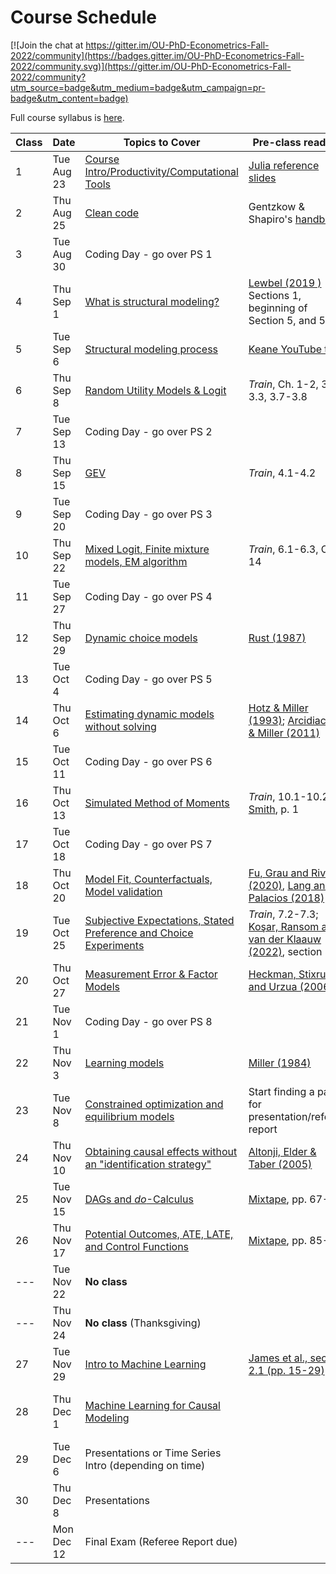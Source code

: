 # Course Schedule

[![Join the chat at https://gitter.im/OU-PhD-Econometrics-Fall-2022/community](https://badges.gitter.im/OU-PhD-Econometrics-Fall-2022/community.svg)](https://gitter.im/OU-PhD-Econometrics-Fall-2022/community?utm_source=badge&utm_medium=badge&utm_campaign=pr-badge&utm_content=badge)

Full course syllabus is [here](https://raw.githack.com/OU-PhD-Econometrics/fall-2022/master/Syllabus.pdf).

| **Class**  | **Date**  | **Topics to Cover**  | **Pre-class reading** | **Due** |
|--- |---  |--- |---  |---  |
| 1    | Tue Aug 23  | [Course Intro/Productivity/Computational Tools](https://raw.githack.com/OU-PhD-Econometrics/fall-2022/master/LectureNotes/01-Productivity/01slides.html) | [Julia reference slides](https://raw.githack.com/OU-PhD-Econometrics/fall-2022/master/LectureNotes/00-JuliaTips/00slides.html#1)  | |
| 2    | Thu Aug 25  | [Clean code](https://raw.githack.com/OU-PhD-Econometrics/fall-2022/master/LectureNotes/01a-CleanCode/01aslides.html) | Gentzkow & Shapiro's [handbook](https://web.stanford.edu/~gentzkow/research/CodeAndData.pdf) |   | 
| 3    | Tue Aug 30  | Coding Day - go over PS 1  | | [PS 1](https://github.com/OU-PhD-Econometrics/fall-2022/blob/master/ProblemSets/PS1-julia-intro/PS1.pdf) |
| 4    | Thu Sep  1  | [What is structural modeling?](https://raw.githack.com/OU-PhD-Econometrics/fall-2022/master/LectureNotes/02-IntroStructuralModels/02slides.html) | [Lewbel (2019 )](https://doi.org/10.1257/jel.20181361) Sections 1, beginning of Section 5, and 5.1  | [Reading Quiz](https://github.com/OU-PhD-Econometrics/fall-2022/blob/master/ReadingQuizzes/RQ1.md)  | 
| 5    | Tue Sep  6  | [Structural modeling process](https://raw.githack.com/OU-PhD-Econometrics/fall-2022/master/LectureNotes/03-StructuralWorkflow/03slides.html) | [Keane YouTube talk](https://www.youtube.com/watch?v=0hazaPBAYWE) |   |
| 6    | Thu Sep  8  | [Random Utility Models & Logit](https://raw.githack.com/OU-PhD-Econometrics/fall-2022/master/LectureNotes/04-StaticDiscreteChoice/04slides.html) |  _Train_,  Ch. 1-2, 3.1-3.3, 3.7-3.8  | [Reading Quiz](https://github.com/OU-PhD-Econometrics/fall-2022/blob/master/ReadingQuizzes/RQ2.md)  |
| 7    | Tue Sep 13  | Coding Day - go over PS 2  | | [PS 2](https://github.com/OU-PhD-Econometrics/fall-2022/blob/master/ProblemSets/PS2-optimization-intro/PS2.pdf) |
| 8    | Thu Sep 15  | [GEV](https://raw.githack.com/OU-PhD-Econometrics/fall-2022/master/LectureNotes/05-GEV/05slides.html)  | _Train_, 4.1-4.2  | [Reading Quiz](https://github.com/OU-PhD-Econometrics/fall-2022/blob/master/ReadingQuizzes/RQ3.md)  |
| 9    | Tue Sep 20  | Coding Day - go over PS 3  | | [PS 3](https://github.com/OU-PhD-Econometrics/fall-2022/blob/master/ProblemSets/PS3-gev/PS3.pdf)  |
| 10   | Thu Sep 22  | [Mixed Logit, Finite mixture models, EM algorithm](https://raw.githack.com/OU-PhD-Econometrics/fall-2022/master/LectureNotes/06-Mixture/06slides.html) | _Train_, 6.1-6.3, Ch. 14  | [Reading Quiz](https://github.com/OU-PhD-Econometrics/fall-2022/blob/master/ReadingQuizzes/RQ4.md)  |
| 11   | Tue Sep 27  | Coding Day - go over PS 4  | | [PS 4](https://github.com/OU-PhD-Econometrics/fall-2022/blob/master/ProblemSets/PS4-mixture/PS4.pdf)  |
| 12   | Thu Sep 29  | [Dynamic choice models](https://raw.githack.com/OU-PhD-Econometrics/fall-2022/master/LectureNotes/07-DDC/07slides.html)  | [Rust (1987)](http://www.jstor.org/stable/1911259)  | [Reading Quiz](https://github.com/OU-PhD-Econometrics/fall-2022/blob/master/ReadingQuizzes/RQ5.md)  |
| 13   | Tue Oct  4  | Coding Day - go over PS 5  | | [PS 5](https://github.com/OU-PhD-Econometrics/fall-2022/blob/master/ProblemSets/PS5-ddc/PS5.pdf)  |
| 14   | Thu Oct  6  | [Estimating dynamic models without solving](https://raw.githack.com/OU-PhD-Econometrics/fall-2022/master/LectureNotes/08-CCP/08slides.html)  | [Hotz & Miller (1993)](https://doi.org/10.2307/2298122); [Arcidiacono & Miller (2011)](https://doi.org/10.3982/ECTA7743)  | [Reading Quiz](https://github.com/OU-PhD-Econometrics/fall-2022/blob/master/ReadingQuizzes/RQ6.md)  |
| 15   | Tue Oct 11  | Coding Day - go over PS 6  | | [PS 6](https://github.com/OU-PhD-Econometrics/fall-2022/blob/master/ProblemSets/PS6-ccp/PS6.pdf)  |
| 16   | Thu Oct 13  | [Simulated Method of Moments](https://raw.githack.com/OU-PhD-Econometrics/fall-2022/master/LectureNotes/09-SMM/09slides.html)  | _Train_, 10.1-10.2; [Smith](http://www.econ.yale.edu/smith/palgrave7.pdf), p. 1  | [Reading Quiz](https://github.com/OU-PhD-Econometrics/fall-2022/blob/master/ReadingQuizzes/RQ7.md)  |
| 17   | Tue Oct 18  | Coding Day - go over PS 7  | | [PS 7](https://github.com/OU-PhD-Econometrics/fall-2022/blob/master/ProblemSets/PS7-smm/PS7.pdf)  |
| 18   | Thu Oct 20  | [Model Fit, Counterfactuals, Model validation](https://raw.githack.com/OU-PhD-Econometrics/fall-2022/master/LectureNotes/10-Cfl/10slides.html) | [Fu, Grau and Rivera (2020)](https://www.ssc.wisc.edu/~cfu/wander.pdf), [Lang and Palacios (2018)](http://people.bu.edu/lang/Lang%20and%20Palacios.pdf) | [Reading Quiz](https://github.com/OU-PhD-Econometrics/fall-2022/blob/master/ReadingQuizzes/RQ8.md)  |
| 19   | Tue Oct 25  | [Subjective Expectations, Stated Preference and Choice Experiments](https://raw.githack.com/OU-PhD-Econometrics/fall-2022/master/LectureNotes/11-SubjExp/11slides.html)  | _Train_, 7.2-7.3; [Koşar, Ransom and van der Klaauw (2022)](https://tyleransom.github.io/research/SCE_migration.pdf), section 3.3 | [Reading Quiz](https://github.com/OU-PhD-Econometrics/fall-2022/blob/master/ReadingQuizzes/RQ9.md)  |
| 20   | Thu Oct 27  | [Measurement Error & Factor Models](https://raw.githack.com/OU-PhD-Econometrics/fall-2022/master/LectureNotes/12-Factor/12slides.html)  | [Heckman, Stixrud and Urzua (2006)](https://jenni.uchicago.edu/papers/Heckman-Stixrud-Urzua_JOLE_v24n3_2006.pdf)  | [Reading Quiz](https://github.com/OU-PhD-Econometrics/fall-2022/blob/master/ReadingQuizzes/RQ10.md)  |
| 21   | Tue Nov  1  | Coding Day - go over PS 8  | | [PS 8](https://github.com/OU-PhD-Econometrics/fall-2022/blob/master/ProblemSets/PS8-factor/PS8.pdf)  |
| 22   | Thu Nov  3  | [Learning models](https://raw.githack.com/OU-PhD-Econometrics/fall-2022/master/LectureNotes/13-Learning/13slides.html) | [Miller (1984)](https://doi.org/10.1086/261276) |  | 
| 23   | Tue Nov  8  | [Constrained optimization and equilibrium models](https://raw.githack.com/OU-PhD-Econometrics/fall-2022/master/LectureNotes/14-Opt/14slides.html) | Start finding a paper for presentation/referee report  | Take-home Midterm |
| 24   | Thu Nov 10  | [Obtaining causal effects without an "identification strategy"](https://raw.githack.com/OU-PhD-Econometrics/fall-2022/master/LectureNotes/15-RCR/15slides.html)  | [Altonji, Elder & Taber (2005)](https://doi.org/10.1086/426036) |  [Reading Quiz](https://github.com/OU-PhD-Econometrics/fall-2022/blob/master/ReadingQuizzes/RQ11.md) | 
| 25   | Tue Nov 15  | [DAGs and _do_-Calculus](https://raw.githack.com/OU-PhD-Econometrics/fall-2022/master/LectureNotes/16-DAG/16slides.html) | [Mixtape](https://www.scunning.com/causalinference_norap.pdf), pp. 67-80 | [Reading Quiz](https://github.com/OU-PhD-Econometrics/fall-2022/blob/master/ReadingQuizzes/RQ12.md) |
| 26   | Thu Nov 17  | [Potential Outcomes, ATE, LATE, and Control Functions](https://raw.githack.com/OU-PhD-Econometrics/fall-2022/master/LectureNotes/17-PO/17slides.html) | [Mixtape](https://www.scunning.com/causalinference_norap.pdf), pp. 85-93 | [Reading Quiz](https://github.com/OU-PhD-Econometrics/fall-2022/blob/master/ReadingQuizzes/RQ13.md) |
| ---  | Tue Nov 22  | **No class**                 | | |
| ---  | Thu Nov 24  | **No class** (Thanksgiving)  | | |
| 27   | Tue Nov 29  | [Intro to Machine Learning](https://raw.githack.com/OU-PhD-Econometrics/fall-2022/master/LectureNotes/19-IntroML/19slides.html) | [James et al., section 2.1 (pp. 15-29)](https://faculty.marshall.usc.edu/gareth-james/ISL/ISLR%20Seventh%20Printing.pdf) | [Reading Quiz](https://github.com/OU-PhD-Econometrics/fall-2022/blob/master/ReadingQuizzes/RQ14.md) |
| 28   | Thu Dec  1  | [Machine Learning for Causal Modeling](https://raw.githack.com/OU-PhD-Econometrics/fall-2022/master/LectureNotes/20-CausalML/20slides.html)  | | Work on Referee Report & Presentation |
| 29   | Tue Dec  6  | Presentations or Time Series Intro (depending on time) | | Presentation  |
| 30   | Thu Dec  8  | Presentations  | | Presentation, [Referee Report](https://github.com/OU-PhD-Econometrics/fall-2022/blob/master/OtherAssignments/RefereeReport.pdf)  |
| ---  | Mon Dec 12  | Final Exam (Referee Report due)  | | Research Proposal |
